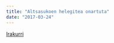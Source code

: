 ```yaml
---
title: "Altsasukoen helegitea onartuta"
date: "2017-03-24"
---
```

[Irakurri](https://guaixe.eus/altsasu/1490364302605-altsasukoen-helegitea-onartuta)
